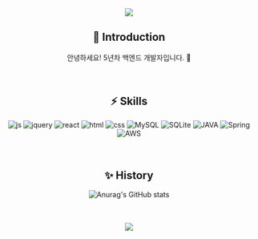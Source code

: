 <div align=center>
<img src="https://capsule-render.vercel.app/api?type=slice&height=300&color=auto&text=Hello&desc=I'm%20seulkikim&fontAlign=67&descAlign=78&fontAlignY=30&rotate=19&descAlignY=46"/>

## 🙌 Introduction
안녕하세요! 5년차 백엔드 개발자입니다. 🖤
<br/><br/><br/>

## ⚡ Skills
![js](https://img.shields.io/badge/JavaScript-F7DF1E?style=for-the-badge&logo=JavaScript&logoColor=white)
![jquery](https://img.shields.io/badge/jQuery-0769AD?style=for-the-badge&logo=jquery&logoColor=white)
![react](https://img.shields.io/badge/React-20232A?style=for-the-badge&logo=react&logoColor=61DAFB)
![html](https://img.shields.io/badge/HTML5-E34F26?style=for-the-badge&logo=html5&logoColor=white)
![css](https://img.shields.io/badge/CSS-239120?&style=for-the-badge&logo=css3&logoColor=white)
![MySQL](https://img.shields.io/badge/MySQL-00000F?style=for-the-badge&logo=mysql&logoColor=white)
![SQLite](https://img.shields.io/badge/SQLite-07405E?style=for-the-badge&logo=sqlite&logoColor=white)
![JAVA](https://img.shields.io/badge/Java-ED8B00?style=for-the-badge&logo=openjdk&logoColor=white)
![Spring](https://img.shields.io/badge/Spring-6DB33F?style=for-the-badge&logo=spring&logoColor=white)
![AWS](https://img.shields.io/badge/Amazon_AWS-232F3E?style=for-the-badge&logo=amazon-aws&logoColor=white)
<br/><br/><br/>


## ✨ History
![Anurag's GitHub stats](https://github-readme-stats.vercel.app/api?username=seulkimekim&show_icons=true&theme=radical)
<br/><br/><br/>

<img src="https://capsule-render.vercel.app/api?type=waving&height=150&section=footer&color=gradient&text=" />
</div>
